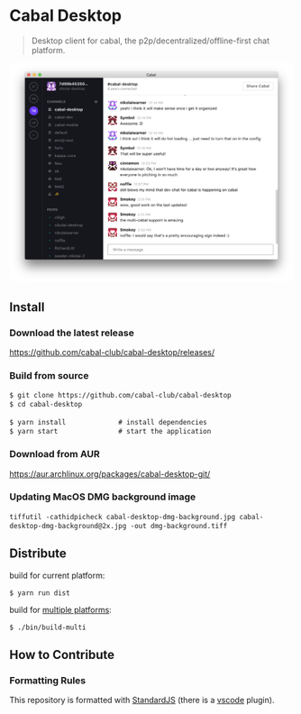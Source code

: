# Cabal Desktop

> Desktop client for cabal, the p2p/decentralized/offline-first chat platform.

<center><img src="screenshot.png"/></center>

## Install

### Download the latest release

https://github.com/cabal-club/cabal-desktop/releases/

### Build from source

```
$ git clone https://github.com/cabal-club/cabal-desktop
$ cd cabal-desktop

$ yarn install             # install dependencies
$ yarn start               # start the application
```

### Download from AUR
https://aur.archlinux.org/packages/cabal-desktop-git/

### Updating MacOS DMG background image
```
tiffutil -cathidpicheck cabal-desktop-dmg-background.jpg cabal-desktop-dmg-background@2x.jpg -out dmg-background.tiff
```

## Distribute

build for current platform:

```
$ yarn run dist
```

build for [multiple platforms](https://www.electron.build/multi-platform-build#docker):

```
$ ./bin/build-multi
```

## How to Contribute

### Formatting Rules

This repository is formatted with [StandardJS](https://standardjs.com/) (there is a [vscode](https://marketplace.visualstudio.com/items?itemName=chenxsan.vscode-standardjs) plugin).
